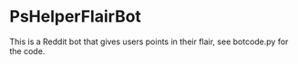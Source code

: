 # PsHelperFlairBot

This is a Reddit bot that gives users points in their flair, see botcode.py for the code.
